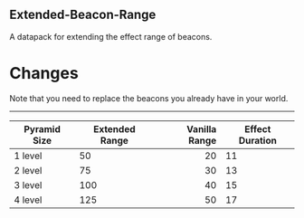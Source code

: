 ## Extended-Beacon-Range
A datapack for extending the effect range of beacons.

# Changes

Note that you need to replace the beacons you already have in your world.

---
| Pyramid Size | Extended Range | Vanilla Range | Effect Duration |
|---------|-----|---:|----|
| 1 level | 50  | 20 | 11 |
| 2 level | 75  | 30 | 13 |
| 3 level | 100 | 40 | 15 |
| 4 level | 125 | 50 | 17 |

